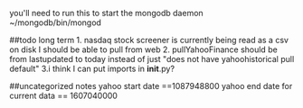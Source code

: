 you'll need to run this to start the mongodb daemon
~/mongodb/bin/mongod

##todo long term
    1. nasdaq stock screener is currently being read as a csv on disk
            I should be able to pull from web
    2. pullYahooFinance should be from lastupdated to today instead of just "does not have yahoohistorical pull default"
    3.i think I can put imports in __init__.py?

##uncategorized notes
    yahoo start date ==1087948800
    yahoo end date for current data == 1607040000